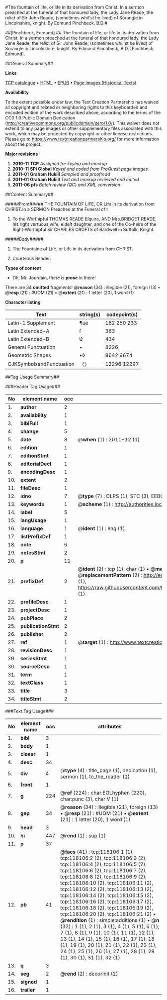 #The fountain of life, or life in its derivation from Christ. In a sermon preached at the funeral of that honoured lady, the Lady Jane Reade, the relict of Sir John Reade, (sometimes whil'st he lived) of Sorangle in Lincolnshire, knight. By Edmund Pinchbeck, B.D.#

##[Pinchbeck, Edmund].##
The fountain of life, or life in its derivation from Christ. In a sermon preached at the funeral of that honoured lady, the Lady Jane Reade, the relict of Sir John Reade, (sometimes whil'st he lived) of Sorangle in Lincolnshire, knight. By Edmund Pinchbeck, B.D.
[Pinchbeck, Edmund].

##General Summary##

**Links**

[TCP catalogue](http://www.ota.ox.ac.uk/tcp/)  • 
[HTML](http://tei.it.ox.ac.uk/tcp/Texts-HTML/free/A90/A90706.html)  • 
[EPUB](http://tei.it.ox.ac.uk/tcp/Texts-EPUB/free/A90/A90706.epub) • 
[Page images (Historical Texts)](https://historicaltexts.jisc.ac.uk/eebo-99865855e)

**Availability**

To the extent possible under law, the Text Creation Partnership has waived all copyright and related or neighboring rights to this keyboarded and encoded edition of the work described above, according to the terms of the CC0 1.0 Public Domain Dedication (http://creativecommons.org/publicdomain/zero/1.0/). This waiver does not extend to any page images or other supplementary files associated with this work, which may be protected by copyright or other license restrictions. Please go to https://www.textcreationpartnership.org/ for more information about the project.

**Major revisions**

1. __2010-11__ __TCP__ *Assigned for keying and markup*
1. __2010-11__ __SPi Global__ *Keyed and coded from ProQuest page images*
1. __2011-01__ __Graham Hukill__ *Sampled and proofread*
1. __2011-01__ __Graham Hukill__ *Text and markup reviewed and edited*
1. __2011-06__ __pfs__ *Batch review (QC) and XML conversion*

##Content Summary##

#####Front#####
THE FOUNTAIN OF LIFE, OR Life in its derivation from CHRIST.In a SERMON Preached at the Funeral of t
1. To the Worſhipful THOMAS READE Eſquire, AND Mrs.BRIDGET READE, his right vertuous wife, eldeſt daughter, and one of the Co-heirs of the Right-Worſhipful Sir CHARLES CROFTS of Bardwell in Suffolk, Knight.

#####Body#####

1. The Fountaine of Life, or Life in its derivation from CHRIST.

1. Courteous Reader.

**Types of content**

  * Oh, Mr. Jourdain, there is **prose** in there!

There are 34 **omitted** fragments! 
 @__reason__ (34) : illegible (21), foreign (13)  •  @__resp__ (21) : #UOM (21)  •  @__extent__ (21) : 1 letter (20), 1 word (1)

**Character listing**


|Text|string(s)|codepoint(s)|
|---|---|---|
|Latin-1 Supplement|¶úé|182 250 233|
|Latin Extended-A|ſ|383|
|Latin Extended-B|Ʋ|434|
|General Punctuation|•|8226|
|Geometric Shapes|▪◊|9642 9674|
|CJKSymbolsandPunctuation|〈〉|12296 12297|

##Tag Usage Summary##

###Header Tag Usage###

|No|element name|occ|attributes|
|---|---|---|---|
|1.|__author__|2||
|2.|__availability__|1||
|3.|__biblFull__|1||
|4.|__change__|5||
|5.|__date__|8| @__when__ (1) : 2011-12 (1)|
|6.|__edition__|1||
|7.|__editionStmt__|1||
|8.|__editorialDecl__|1||
|9.|__encodingDesc__|1||
|10.|__extent__|2||
|11.|__fileDesc__|1||
|12.|__idno__|7| @__type__ (7) : DLPS (1), STC (3), EEBO-CITATION (1), PROQUEST (1), VID (1)|
|13.|__keywords__|1| @__scheme__ (1) : http://authorities.loc.gov/ (1)|
|14.|__label__|5||
|15.|__langUsage__|1||
|16.|__language__|1| @__ident__ (1) : eng (1)|
|17.|__listPrefixDef__|1||
|18.|__note__|6||
|19.|__notesStmt__|2||
|20.|__p__|11||
|21.|__prefixDef__|2| @__ident__ (2) : tcp (1), char (1)  •  @__matchPattern__ (2) : ([0-9\-]+):([0-9IVX]+) (1), (.+) (1)  •  @__replacementPattern__ (2) : http://eebo.chadwyck.com/downloadtiff?vid=$1&page=$2 (1), https://raw.githubusercontent.com/textcreationpartnership/Texts/master/tcpchars.xml#$1 (1)|
|22.|__profileDesc__|1||
|23.|__projectDesc__|1||
|24.|__pubPlace__|2||
|25.|__publicationStmt__|2||
|26.|__publisher__|2||
|27.|__ref__|1| @__target__ (1) : http://www.textcreationpartnership.org/docs/. (1)|
|28.|__revisionDesc__|1||
|29.|__seriesStmt__|1||
|30.|__sourceDesc__|1||
|31.|__term__|1||
|32.|__textClass__|1||
|33.|__title__|3||
|34.|__titleStmt__|2||


###Text Tag Usage###

|No|element name|occ|attributes|
|---|---|---|---|
|1.|__bibl__|3||
|2.|__body__|1||
|3.|__closer__|1||
|4.|__desc__|34||
|5.|__div__|4| @__type__ (4) : title_page (1), dedication (1), sermon (1), to_the_reader (1)|
|6.|__front__|1||
|7.|__g__|224| @__ref__ (224) : char:EOLhyphen (220), char:punc (3), char:V (1)|
|8.|__gap__|34| @__reason__ (34) : illegible (21), foreign (13)  •  @__resp__ (21) : #UOM (21)  •  @__extent__ (21) : 1 letter (20), 1 word (1)|
|9.|__head__|3||
|10.|__hi__|447| @__rend__ (1) : sup (1)|
|11.|__p__|37||
|12.|__pb__|41| @__facs__ (41) : tcp:118106:1 (1), tcp:118106:2 (2), tcp:118106:3 (2), tcp:118106:4 (2), tcp:118106:5 (2), tcp:118106:6 (2), tcp:118106:7 (2), tcp:118106:8 (2), tcp:118106:9 (2), tcp:118106:10 (2), tcp:118106:11 (2), tcp:118106:12 (2), tcp:118106:13 (2), tcp:118106:14 (2), tcp:118106:15 (2), tcp:118106:16 (2), tcp:118106:17 (2), tcp:118106:18 (2), tcp:118106:19 (2), tcp:118106:20 (2), tcp:118106:21 (2)  •  @__rendition__ (1) : simple:additions (1)  •  @__n__ (32) : 1 (1), 2 (1), 3 (1), 4 (1), 5 (1), 6 (1), 7 (1), 8 (1), 9 (1), 10 (1), 11 (1), 12 (1), 13 (1), 14 (1), 15 (1), 16 (1), 17 (1), 18 (1), 19 (1), 20 (1), 21 (1), 22 (1), 23 (1), 24 (1), 25 (1), 26 (1), 27 (1), 28 (1), 29 (1), 30 (1), 31 (1), 32 (1)|
|13.|__q__|3||
|14.|__seg__|2| @__rend__ (2) : decorInit (2)|
|15.|__signed__|1||
|16.|__trailer__|1||
